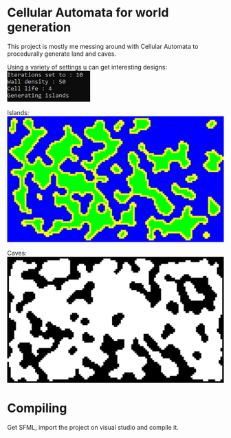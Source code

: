 # Cellular Automata for world generation

This project is mostly me messing around with Cellular Automata to procedurally generate land and caves.

Using a variety of settings u can get interesting designs:
![Settings](images/Screenshot_6.png)

Islands:
![Settings](images/Screenshot_5.png)

Caves:
![Settings](images/Screenshot_4.png)



# Compiling
Get SFML, import the project on visual studio and compile it.
